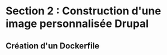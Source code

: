 # Section 2 : Construction d'une image personnalisée Drupal

## Création d'un Dockerfile

```bash

```
